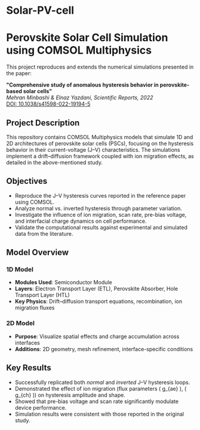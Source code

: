 # Solar-PV-cell
#  Perovskite Solar Cell Simulation using COMSOL Multiphysics

This project reproduces and extends the numerical simulations presented in the paper:

**"Comprehensive study of anomalous hysteresis behavior in perovskite-based solar cells"**  
*Mehran Minbashi & Elnaz Yazdani, Scientific Reports, 2022*  
 [DOI: 10.1038/s41598-022-19194-5](https://www.nature.com/articles/s41598-022-19194-5)

##  Project Description

This repository contains COMSOL Multiphysics models that simulate 1D and 2D architectures of perovskite solar cells (PSCs), focusing on the hysteresis behavior in their current-voltage (J–V) characteristics. The simulations implement a drift–diffusion framework coupled with ion migration effects, as detailed in the above-mentioned study.

## Objectives

- Reproduce the J–V hysteresis curves reported in the reference paper using COMSOL.
- Analyze normal vs. inverted hysteresis through parameter variation.
- Investigate the influence of ion migration, scan rate, pre-bias voltage, and interfacial charge dynamics on cell performance.
- Validate the computational results against experimental and simulated data from the literature.

##  Model Overview

###  1D Model
- **Modules Used**: Semiconductor Module
- **Layers**: Electron Transport Layer (ETL), Perovskite Absorber, Hole Transport Layer (HTL)
- **Key Physics**: Drift–diffusion transport equations, recombination, ion migration fluxes

###  2D Model
- **Purpose**: Visualize spatial effects and charge accumulation across interfaces
- **Additions**: 2D geometry, mesh refinement, interface-specific conditions

##  Key Results

- Successfully replicated both *normal* and *inverted* J–V hysteresis loops.
- Demonstrated the effect of ion migration (flux parameters \( g_{ae} \), \( g_{ch} \)) on hysteresis amplitude and shape.
- Showed that pre-bias voltage and scan rate significantly modulate device performance.
- Simulation results were consistent with those reported in the original study.
